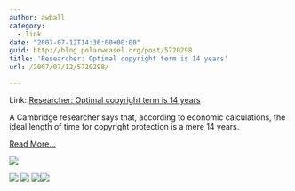 ```yaml
---
author: awball
category:
  - link
date: "2007-07-12T14:36:00+00:00"
guid: http://blog.polarweasel.org/post/5720298
title: 'Researcher: Optimal copyright term is 14 years'
url: /2007/07/12/5720298/

---
```

Link: [Researcher: Optimal copyright term is 14 years](http://feeds.arstechnica.com/~r/arstechnica/BAaf/~3/133085077/20070712-research-optimal-copyright-term-is-14-years.html)

A Cambridge researcher says that, according to economic calculations, the ideal length of time for copyright protection is a mere 14 years.

[Read More…](http://arstechnica.com/news.ars/post/20070712-research-optimal-copyright-term-is-14-years.html)

[![](http://feeds.arstechnica.com/~a/arstechnica/BAaf?i=j00oL2)](http://feeds.arstechnica.com/~a/arstechnica/BAaf?a=j00oL2)

 [![](http://feeds.arstechnica.com/~f/arstechnica/BAaf?i=o5yYtpFE)](http://feeds.arstechnica.com/~f/arstechnica/BAaf?a=o5yYtpFE) [![](http://feeds.arstechnica.com/~f/arstechnica/BAaf?i=7piEWwjM)](http://feeds.arstechnica.com/~f/arstechnica/BAaf?a=7piEWwjM) [![](http://feeds.arstechnica.com/~f/arstechnica/BAaf?i=ozOYxRSS)](http://feeds.arstechnica.com/~f/arstechnica/BAaf?a=ozOYxRSS)![](http://feeds.arstechnica.com/~r/arstechnica/BAaf/~4/133085077)
